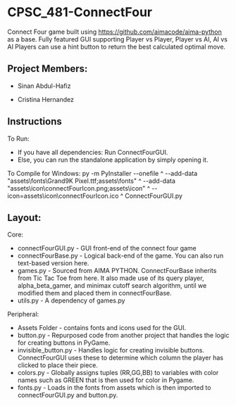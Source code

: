 # CPSC_481-ConnectFour

Connect Four game built using https://github.com/aimacode/aima-python as a base.
Fully featured GUI supporting Player vs Player, Player vs AI, AI vs AI
Players can use a hint button to return the best calculated optimal move.

## Project Members:

- Sinan Abdul-Hafiz

- Cristina Hernandez

## Instructions

To Run:

- If you have all dependencies: Run ConnectFourGUI.
- Else, you can run the standalone application by simply opening it.

To Compile for Windows: 
py -m PyInstaller --onefile ^
--add-data "assets\fonts\Grand9K Pixel.ttf;assets\fonts" ^
--add-data "assets\icon\connectFourIcon.png;assets\icon" ^
--icon=assets\icon\connectFourIcon.ico ^
ConnectFourGUI.py

## Layout:

Core:
- connectFourGUI.py - GUI front-end of the connect four game
- connectFourBase.py - Logical back-end of the game. You can also run text-based version here.
- games.py - Sourced from AIMA PYTHON. ConnectFourBase inherits from Tic Tac Toe from here.
                It also made use of its query player, alpha_beta_gamer, and minimax cutoff search algorithm,
                until we modified them and placed them in connectFourBase.
- utils.py - A dependency of games.py

Peripheral:
- Assets Folder - contains fonts and icons used for the GUI.
- button.py - Repurposed code from another project that handles the logic for creating buttons in PyGame.
- invisible_button.py - Handles logic for creating invisible buttons.
                        ConnectFourGUI uses these to determine which column the player has clicked to place their piece.
- colors.py - Globally assigns tuples (RR,GG,BB) to variables with color names such as GREEN that is then used for color in Pygame.
- fonts.py - Loads in the fonts from assets which is then imported to connectFourGUI.py and button.py.